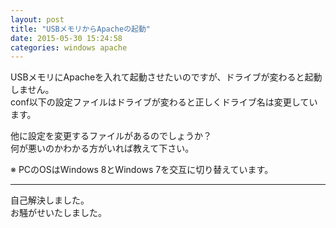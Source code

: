```yaml
---
layout: post
title: "USBメモリからApacheの起動"
date: 2015-05-30 15:24:58
categories: windows apache
---
```

<p>USBメモリにApacheを入れて起動させたいのですが、ドライブが変わると起動しません。<br>
conf以下の設定ファイルはドライブが変わると正しくドライブ名は変更しています。</p>

<p>他に設定を変更するファイルがあるのでしょうか？<br>
何が悪いのかわかる方がいれば教えて下さい。</p>

<p>※ PCのOSはWindows 8とWindows 7を交互に切り替えています。</p>

<hr>

<p>自己解決しました。<br>
お騒がせいたしました。</p>

